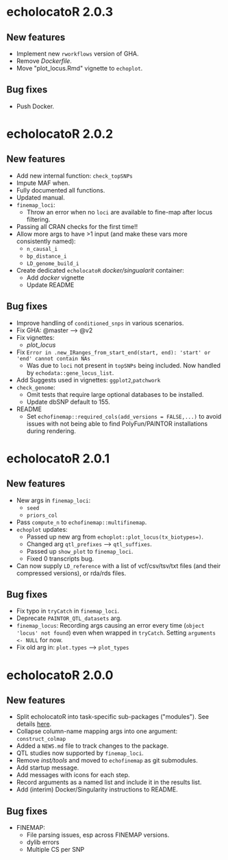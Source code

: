 # echolocatoR 2.0.3

## New features

* Implement new `rworkflows` version of GHA.
* Remove *Dockerfile*.
* Move "plot_locus.Rmd" vignette to `echoplot`.

## Bug fixes

* Push Docker. 

# echolocatoR 2.0.2

## New features

* Add new internal function: `check_topSNPs`
* Impute MAF when.
* Fully documented all functions.
* Updated manual.
* `finemap_loci`:
  - Throw an error when no `loci` are available to fine-map after locus filtering.
* Passing all CRAN checks for the first time!!
* Allow more args to have >1 input 
  (and make these vars more consistently named):
  - `n_causal_i`
  - `bp_distance_i`
  - `LD_genome_build_i`
* Create dedicated `echolocatoR` *docker/singualarit* container:
  - Add *docker* vignette
  - Update README

## Bug fixes

* Improve handling of `conditioned_snps` in various scenarios.
* Fix GHA: @master --> @v2  
* Fix vignettes:
  - *plot_locus*
* Fix `Error in .new_IRanges_from_start_end(start, end): 'start' or 'end' cannot contain NAs`
  - Was due to `loci` not present in `topSNPs` being included. 
  Now handled by `echodata::gene_locus_list`.
* Add Suggests used in vignettes: `ggplot2`,`patchwork`
* `check_genome`:
  - Omit tests that require large optional databases to be installed.
  - Update dbSNP default to 155.
* README
  - Set `echofinemap::required_cols(add_versions = FALSE,...)` 
  to avoid issues with not being able to find PolyFun/PAINTOR 
  installations during rendering.
  
# echolocatoR 2.0.1

## New features

* New args in `finemap_loci`: 
  - `seed`
  - `priors_col`
* Pass `compute_n` to `echofinemap::multifinemap`.
* `echoplot` updates:
  - Passed up new arg from `echoplot::plot_locus(tx_biotypes=)`. 
  - Changed arg `qtl_prefixes` --> `qtl_suffixes`.
  - Passed up `show_plot` to `finemap_loci`.
  - Fixed 0 transcripts bug.
* Can now supply `LD_reference` with a list of vcf/csv/tsv/txt files
  (and their compressed versions), or rda/rds files. 

## Bug fixes

* Fix typo in `tryCatch` in `finemap_loci`. 
* Deprecate `PAINTOR_QTL_datasets` arg.
* `finemap_locus`: Recording args causing an error every time 
  (`object 'locus' not found`) even when wrapped in `tryCatch`. 
  Setting `arguments <- NULL` for now.
* Fix old arg in: `plot.types` --> `plot_types`

# echolocatoR 2.0.0

## New features

* Split echolocatoR into task-specific sub-packages ("modules"). See details [here](https://github.com/RajLabMSSM/echolocatoR/issues/62).  
* Collapse column-name mapping args into one argument: `construct_colmap`
* Added a `NEWS.md` file to track changes to the package.
* QTL studies now supported by `finemap_loci`.
* Remove *inst/tools* and moved to `echofinemap` as git submodules.
* Add startup message.
* Add messages with icons for each step. 
* Record arguments as a named list and include it in the results list. 
* Add (interim) Docker/Singularity instructions to README.

## Bug fixes

- FINEMAP:
  - File parsing issues, esp across FINEMAP versions. 
  - dylib errors
  - Multiple CS per SNP
